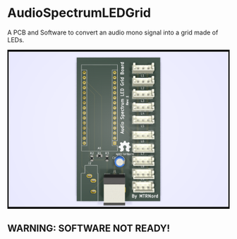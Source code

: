 # AudioSpectrumLEDGrid
A PCB and Software to convert an audio mono signal into a grid made of LEDs.

![Image of the PCB](/Rev1_3D_Ray.png)

## WARNING: SOFTWARE NOT READY!
